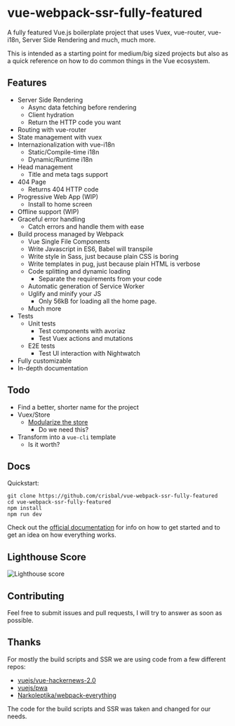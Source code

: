 # vue-webpack-ssr-fully-featured

A fully featured Vue.js boilerplate project that uses Vuex, vue-router, vue-i18n, Server Side Rendering and much, much more.

This is intended as a starting point for medium/big sized projects but also as a quick reference on how to do common things in the Vue ecosystem.

## Features

* Server Side Rendering
  * Async data fetching before rendering
  * Client hydration
  * Return the HTTP code you want
* Routing with vue-router
* State management with vuex
* Internazionalization with vue-i18n
  * Static/Compile-time i18n
  * Dynamic/Runtime i18n
* Head management
  * Title and meta tags support
* 404 Page
  * Returns 404 HTTP code
* Progressive Web App (WIP)
  * Install to home screen
* Offline support (WIP)
* Graceful error handling
  * Catch errors and handle them with ease
* Build process managed by Webpack
  * Vue Single File Components
  * Write Javascript in ES6, Babel will transpile
  * Write style in Sass, just because plain CSS is boring
  * Write templates in pug, just because plain HTML is verbose
  * Code splitting and dynamic loading
    * Separate the requirements from your code
  * Automatic generation of Service Worker
  * Uglify and minify your JS
    * Only 56kB for loading all the home page.
  * Much more
* Tests
  * Unit tests
    * Test components with avoriaz
    * Test Vuex actions and mutations
  * E2E tests
    * Test UI interaction with Nightwatch
* Fully customizable
* In-depth documentation

## Todo

* Find a better, shorter name for the project
* Vuex/Store
  * [Modularize the store](https://vuex.vuejs.org/en/modules.html)
    * Do we need this?
* Transform into a `vue-cli` template
  * Is it worth?

## Docs

Quickstart:

```
git clone https://github.com/crisbal/vue-webpack-ssr-fully-featured
cd vue-webpack-ssr-fully-featured
npm install
npm run dev
```

Check out the [official documentation](docs/Index.md) for info on how to get started and to get an idea on how everything works.

## Lighthouse Score

![Lighthouse score](docs/images/lighthouse-score.png)

## Contributing

Feel free to submit issues and pull requests, I will try to answer as soon as possible.

## Thanks

For mostly the build scripts and SSR we are using code from a few different repos:

* [vuejs/vue-hackernews-2.0](https://github.com/vuejs/vue-hackernews-2.0)
* [vuejs/pwa](https://github.com/vuejs/pwa/)
* [Narkoleptika/webpack-everything](https://github.com/Narkoleptika/webpack-everything)

The code for the build scripts and SSR was taken and changed for our needs.
